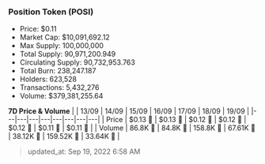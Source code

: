 
  ### Position Token (POSI)
  - Price: $0.11
  - Market Cap: $10,091,692.12
  - Max Supply: 100,000,000
  - Total Supply: 90,971,200.949
  - Circulating Supply: 90,732,953.763
  - Total Burn: 238,247.187
  - Holders: 623,528
  - Transactions: 5,432,276
  - Volume: $379,381,255.64

  **7D Price & Volume**
  | | 13&#x2F;09 | 14&#x2F;09 | 15&#x2F;09 | 16&#x2F;09 | 17&#x2F;09 | 18&#x2F;09 | 19&#x2F;09 |
  |---|---|---|---|---|---|---|---|
  | Price | $0.13 🔻 | $0.13 🔻 | $0.12 🔻 | $0.12 🔻 | $0.12 🔻 | $0.11 🔻 | $0.11 🔻 |
  | Volume | 86.8K 🔻 | 84.8K 🔻 | 158.8K 🚀 | 67.61K 🔻 | 38.12K 🔻 | 159.52K 🚀 | 33.64K 🔻 |

  > updated_at: Sep 19, 2022 6:58 AM
